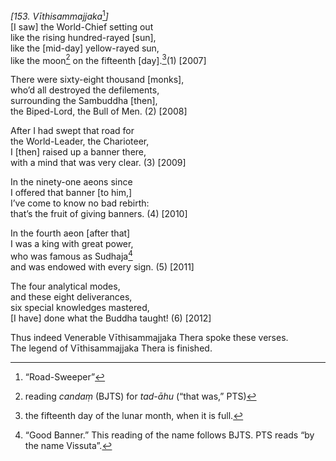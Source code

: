 *\[153. Vīthisammajjaka*[^1]*\]*  
\[I saw\] the World-Chief setting out  
like the rising hundred-rayed \[sun\],  
like the \[mid-day\] yellow-rayed sun,  
like the moon[^2] on the fifteenth \[day\].[^3](1) \[2007\]

There were sixty-eight thousand \[monks\],  
who’d all destroyed the defilements,  
surrounding the Sambuddha \[then\],  
the Biped-Lord, the Bull of Men. (2) \[2008\]

After I had swept that road for  
the World-Leader, the Charioteer,  
I \[then\] raised up a banner there,  
with a mind that was very clear. (3) \[2009\]

In the ninety-one aeons since  
I offered that banner \[to him,\]  
I’ve come to know no bad rebirth:  
that’s the fruit of giving banners. (4) \[2010\]

In the fourth aeon \[after that\]  
I was a king with great power,  
who was famous as Sudhaja[^4]  
and was endowed with every sign. (5) \[2011\]

The four analytical modes,  
and these eight deliverances,  
six special knowledges mastered,  
\[I have\] done what the Buddha taught! (6) \[2012\]

Thus indeed Venerable Vīthisammajjaka Thera spoke these verses.  
The legend of Vīthisammajjaka Thera is finished.  
[^1]: “Road-Sweeper”  
[^2]: reading *candaṃ* (BJTS) for *tad-āhu* (“that was,” PTS)  
[^3]: the fifteenth day of the lunar month, when it is full.  
[^4]: “Good Banner.” This reading of the name follows BJTS. PTS reads
    “by the name Vissuta”.

